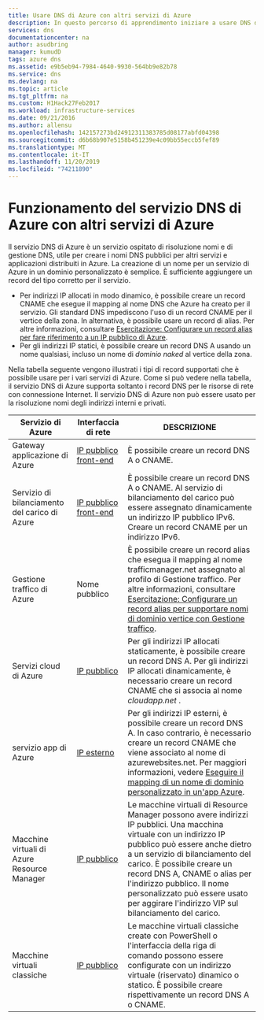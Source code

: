 ```yaml
---
title: Usare DNS di Azure con altri servizi di Azure
description: In questo percorso di apprendimento iniziare a usare DNS di Azure per risolvere i nomi di altri servizi di Azure
services: dns
documentationcenter: na
author: asudbring
manager: kumudD
tags: azure dns
ms.assetid: e9b5eb94-7984-4640-9930-564bb9e82b78
ms.service: dns
ms.devlang: na
ms.topic: article
ms.tgt_pltfrm: na
ms.custom: H1Hack27Feb2017
ms.workload: infrastructure-services
ms.date: 09/21/2016
ms.author: allensu
ms.openlocfilehash: 142157273bd24912311383785d08177abfd04398
ms.sourcegitcommit: d6b68b907e5158b451239e4c09bb55eccb5fef89
ms.translationtype: MT
ms.contentlocale: it-IT
ms.lasthandoff: 11/20/2019
ms.locfileid: "74211890"
---
```

# <a name="how-azure-dns-works-with-other-azure-services"></a>Funzionamento del servizio DNS di Azure con altri servizi di Azure

Il servizio DNS di Azure è un servizio ospitato di risoluzione nomi e di gestione DNS, utile per creare i nomi DNS pubblici per altri servizi e applicazioni distribuiti in Azure. La creazione di un nome per un servizio di Azure in un dominio personalizzato è semplice. È sufficiente aggiungere un record del tipo corretto per il servizio.

* Per indirizzi IP allocati in modo dinamico, è possibile creare un record CNAME che esegue il mapping al nome DNS che Azure ha creato per il servizio. Gli standard DNS impediscono l'uso di un record CNAME per il vertice della zona. In alternativa, è possibile usare un record di alias. Per altre informazioni, consultare [Esercitazione: Configurare un record alias per fare riferimento a un IP pubblico di Azure](tutorial-alias-pip.md).
* Per gli indirizzi IP statici, è possibile creare un record DNS A usando un nome qualsiasi, incluso un nome di *dominio naked* al vertice della zona.

Nella tabella seguente vengono illustrati i tipi di record supportati che è possibile usare per i vari servizi di Azure. Come si può vedere nella tabella, il servizio DNS di Azure supporta soltanto i record DNS per le risorse di rete con connessione Internet. Il servizio DNS di Azure non può essere usato per la risoluzione nomi degli indirizzi interni e privati.

| Servizio di Azure | Interfaccia di rete | DESCRIZIONE |
| --- | --- | --- |
| Gateway applicazione di Azure |[IP pubblico front-end](dns-custom-domain.md#public-ip-address) |È possibile creare un record DNS A o CNAME. |
| Servizio di bilanciamento del carico di Azure |[IP pubblico front-end](dns-custom-domain.md#public-ip-address) |È possibile creare un record DNS A o CNAME. Al servizio di bilanciamento del carico può essere assegnato dinamicamente un indirizzo IP pubblico IPv6. Creare un record CNAME per un indirizzo IPv6. |
| Gestione traffico di Azure |Nome pubblico |È possibile creare un record alias che esegua il mapping al nome trafficmanager.net assegnato al profilo di Gestione traffico. Per altre informazioni, consultare [Esercitazione: Configurare un record alias per supportare nomi di dominio vertice con Gestione traffico](tutorial-alias-tm.md). |
| Servizi cloud di Azure |[IP pubblico](dns-custom-domain.md#public-ip-address) |Per gli indirizzi IP allocati staticamente, è possibile creare un record DNS A. Per gli indirizzi IP allocati dinamicamente, è necessario creare un record CNAME che si associa al nome *cloudapp.net* .|
| servizio app di Azure | [IP esterno](dns-custom-domain.md#app-service-web-apps) |Per gli indirizzi IP esterni, è possibile creare un record DNS A. In caso contrario, è necessario creare un record CNAME che viene associato al nome di azurewebsites.net. Per maggiori informazioni, vedere [Eseguire il mapping di un nome di dominio personalizzato in un'app Azure](../app-service/app-service-web-tutorial-custom-domain.md). |
| Macchine virtuali di Azure Resource Manager |[IP pubblico](dns-custom-domain.md#public-ip-address) |Le macchine virtuali di Resource Manager possono avere indirizzi IP pubblici. Una macchina virtuale con un indirizzo IP pubblico può essere anche dietro a un servizio di bilanciamento del carico. È possibile creare un record DNS A, CNAME o alias per l'indirizzo pubblico. Il nome personalizzato può essere usato per aggirare l'indirizzo VIP sul bilanciamento del carico. |
| Macchine virtuali classiche |[IP pubblico](dns-custom-domain.md#public-ip-address) |Le macchine virtuali classiche create con PowerShell o l'interfaccia della riga di comando possono essere configurate con un indirizzo virtuale (riservato) dinamico o statico. È possibile creare rispettivamente un record DNS A o CNAME. |
